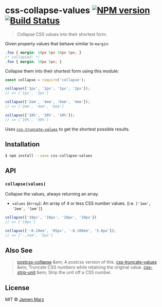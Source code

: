 # css-collapse-values [![NPM version](https://badge.fury.io/js/css-collapse-values.svg)](https://npmjs.org/package/css-collapse-values) [![Build Status](https://travis-ci.org/jamen/css-collapse-values.svg?branch=master)](https://travis-ci.org/jamen/css-collapse-values)

> Collapse CSS values into their shortest form.

Given property values that behave similar to `margin`:

```css
.foo { margin: 10px 5px 10px 5px; }
/* collapsed: */
.foo { margin: 10px 5px; }
```

Collapse them into their shortest form using this module:

```js
const collapse = require('collapse');

collapse(['1px', '2px', '1px', '2px']);
// => ['1px', '2px']

collapse(['2em', '4em', '6em', '4em']);
// => ['2em', '4em', '6em']

collapse(['10%', '30%', '10%']);
// => ['10%', '30%']
```

Uses [`css-truncate-values`](https://github.com/jamen/css-truncate-values) to get the shortest possible results.

## Installation

```sh
$ npm install --save css-collapse-values
```

## API

### `collapse(values)`

Collapse the values, always returning an array.

 - `values` (`Array`): An array of 4 or less CSS number values. (i.e. `['1em', '2em', '1em']`)

```js
collapse(['10px', '10px', '10px', '10px'])
// => ['10px']

collapse(['-0.10em', '05px', '-0.100em', '5.0px']);
// => ['-.1em', '5px']
```

## Also See

> [postcss-collapse](https://github.com/seanc/postcss-collapse) &em; A postcss version of this.
> [css-truncate-values](https://github.com/jamen/css-truncate-values) &em; Truncate CSS numbers while retaining the original value.
> [css-strip-unit](https://github.com/jamen/css-strip-unit) &em; Strip the unit off a CSS number.

## License

MIT © [Jamen Marz](https://github.com/jamen)

